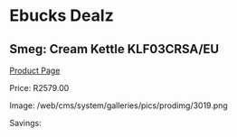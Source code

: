 
# Ebucks Dealz
## Smeg: Cream Kettle KLF03CRSA/EU
[Product Page](https://www.ebucks.com/web/shop/productSelected.do?prodId=1151107903&catId=704985963)

Price: R2579.00

Image: /web/cms/system/galleries/pics/prodimg/3019.png

Savings: 


	